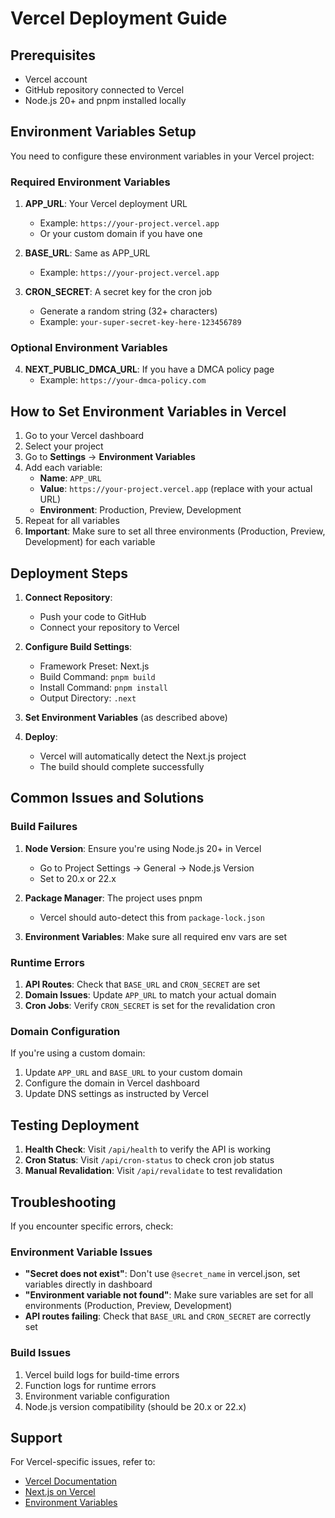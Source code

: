 # Vercel Deployment Guide

## Prerequisites

- Vercel account
- GitHub repository connected to Vercel
- Node.js 20+ and pnpm installed locally

## Environment Variables Setup

You need to configure these environment variables in your Vercel project:

### Required Environment Variables

1. **APP_URL**: Your Vercel deployment URL
   - Example: `https://your-project.vercel.app`
   - Or your custom domain if you have one

2. **BASE_URL**: Same as APP_URL
   - Example: `https://your-project.vercel.app`

3. **CRON_SECRET**: A secret key for the cron job
   - Generate a random string (32+ characters)
   - Example: `your-super-secret-key-here-123456789`

### Optional Environment Variables

4. **NEXT_PUBLIC_DMCA_URL**: If you have a DMCA policy page
   - Example: `https://your-dmca-policy.com`

## How to Set Environment Variables in Vercel

1. Go to your Vercel dashboard
2. Select your project
3. Go to **Settings** → **Environment Variables**
4. Add each variable:
   - **Name**: `APP_URL`
   - **Value**: `https://your-project.vercel.app` (replace with your actual URL)
   - **Environment**: Production, Preview, Development
5. Repeat for all variables
6. **Important**: Make sure to set all three environments (Production, Preview, Development) for each variable

## Deployment Steps

1. **Connect Repository**:
   - Push your code to GitHub
   - Connect your repository to Vercel

2. **Configure Build Settings**:
   - Framework Preset: Next.js
   - Build Command: `pnpm build`
   - Install Command: `pnpm install`
   - Output Directory: `.next`

3. **Set Environment Variables** (as described above)

4. **Deploy**:
   - Vercel will automatically detect the Next.js project
   - The build should complete successfully

## Common Issues and Solutions

### Build Failures

1. **Node Version**: Ensure you're using Node.js 20+ in Vercel
   - Go to Project Settings → General → Node.js Version
   - Set to 20.x or 22.x

2. **Package Manager**: The project uses pnpm
   - Vercel should auto-detect this from `package-lock.json`

3. **Environment Variables**: Make sure all required env vars are set

### Runtime Errors

1. **API Routes**: Check that `BASE_URL` and `CRON_SECRET` are set
2. **Domain Issues**: Update `APP_URL` to match your actual domain
3. **Cron Jobs**: Verify `CRON_SECRET` is set for the revalidation cron

### Domain Configuration

If you're using a custom domain:

1. Update `APP_URL` and `BASE_URL` to your custom domain
2. Configure the domain in Vercel dashboard
3. Update DNS settings as instructed by Vercel

## Testing Deployment

1. **Health Check**: Visit `/api/health` to verify the API is working
2. **Cron Status**: Visit `/api/cron-status` to check cron job status
3. **Manual Revalidation**: Visit `/api/revalidate` to test revalidation

## Troubleshooting

If you encounter specific errors, check:

### Environment Variable Issues

- **"Secret does not exist"**: Don't use `@secret_name` in vercel.json, set variables directly in dashboard
- **"Environment variable not found"**: Make sure variables are set for all environments (Production, Preview, Development)
- **API routes failing**: Check that `BASE_URL` and `CRON_SECRET` are correctly set

### Build Issues

1. Vercel build logs for build-time errors
2. Function logs for runtime errors
3. Environment variable configuration
4. Node.js version compatibility (should be 20.x or 22.x)

## Support

For Vercel-specific issues, refer to:

- [Vercel Documentation](https://vercel.com/docs)
- [Next.js on Vercel](https://vercel.com/docs/functions/serverless-functions/runtimes/nodejs)
- [Environment Variables](https://vercel.com/docs/projects/environment-variables)
